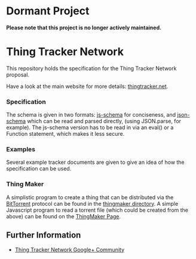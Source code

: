 
# Dormant Project

**Please note that this project is no longer actively maintained.**

# Thing Tracker Network

This repository holds the specification for the Thing Tracker Network proposal.

Have a look at the main website for more details: [thingtracker.net](http://thingtracker.net).


### Specification

The schema is given in two formats: [js-schema](https://github.com/molnarg/js-schema) for conciseness, and [json-schema](http://json-schema.org) which can be read and parsed directly, (using JSON.parse, for example).  The js-schema version has to be read in via an eval() or a Function statement, which makes it less secure.

### Examples
Several example tracker documents are given to give an idea of how the specification can be used.

### Thing Maker
A simplistic program to create a thing that can be distributed via the
[BitTorrent](https://en.wikipedia.org/wiki/Bittorrent) protocol can be found
in the [thingmaker directory](http://htmlpreview.github.com/?https://github.com/derrickoswald/thing-tracker-network/blob/master/thingmaker/docs/modules/make_torrent.html).
A simple Javascript program to read a torrent file (which could be created from the above) can be found on the
[ThingMaker Page](http://htmlpreview.github.com/?https://github.com/derrickoswald/thing-tracker-network/blob/master/thingmaker/ThingMaker.html).

## Further Information
* [Thing Tracker Network Google+ Community](https://plus.google.com/u/0/communities/112691591186958693265)
